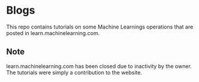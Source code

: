 # Blogs
This repo contains tutorials on some Machine Learnings operations that are posted in learn.machinelearning.com.


## Note
learn.machinelearning.com has been closed due to inactivity by the owner. The tutorials were simply a contribution to the website.
